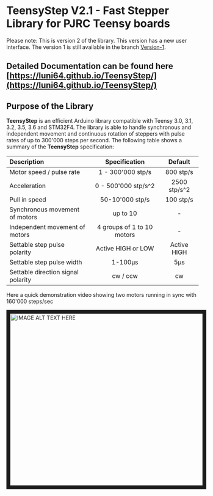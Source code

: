 # TeensyStep V2.1 - Fast Stepper Library for PJRC Teensy boards

Please note: This is version 2 of the library. This version has a new user interface. The version 1 is still available in the branch [Version-1](https://github.com/luni64/TeensyStep/tree/Version-1).


## Detailed Documentation can be found here [https://luni64.github.io/TeensyStep/](https://luni64.github.io/TeensyStep/)


## Purpose of the Library
**TeensyStep** is an efficient Arduino library compatible with Teensy 3.0, 3.1, 3.2, 3.5, 3.6 and STM32F4. The library is able to handle synchronous and independent movement and continuous rotation of steppers with pulse rates of up to 300'000 steps per second. The following table shows a summary of the **TeensyStep** specification:

| Description                                | Specification             | Default          |
|:-------------------------------------------|:-------------------------:|:----------------:|
| Motor speed / pulse rate                   |1 - 300'000 stp/s          |   800 stp/s      |
| Acceleration                               | 0 - 500'000 stp/s^2       |   2500 stp/s^2   |
| Pull in speed                              | 50-10'000 stp/s           | 100 stp/s |
| Synchronous movement of motors             | up to 10                  | -                |
| Independent movement of motors             | 4 groups of 1 to 10 motors| -                |
| Settable step pulse polarity               | Active HIGH or LOW        | Active HIGH      |
| Settable step pulse width                  | 1-100µs                   | 5µs              |
| Settable direction signal polarity         | cw / ccw                  | cw               |

Here a quick demonstration video showing two motors running in sync with 160'000 steps/sec

<a href="http://www.youtube.com/watch?feature=player_embedded&v=Fzt75I_Zi14
" target="_blank"><img src="http://img.youtube.com/vi/Fzt75I_Zi14/0.jpg" 
alt="IMAGE ALT TEXT HERE" width="600" height="450" border="10" /></a>

